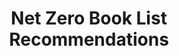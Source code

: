 ---
layout: link
link_url: https://docs.google.com/document/d/1hiNe_HTNJKTIUOYM-gA-ib1mJmgd2LkQbffRye1HvuI/edit?usp=sharing
title: Net Zero Book List Recommendations
source: Willie Shaw, Church is Society & Provincial Environement Group Member
card: 
petal: 
task: Start a book group
---